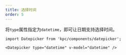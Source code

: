 ```yaml
---
title: 选择时间
order: 5
---
```


将`type`属性指定为`datetime`，即可让日期支持选择时间。

```vdt
import Datepicker from 'kpc/components/datepicker';

<Datepicker type="datetime" v-model="datetime" />
```

